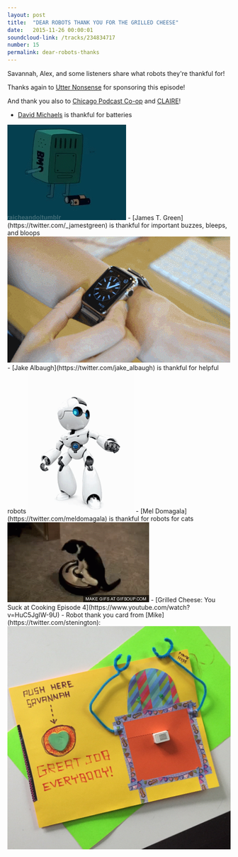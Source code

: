 ```yaml
---
layout: post
title:  "DEAR ROBOTS THANK YOU FOR THE GRILLED CHEESE"
date:   2015-11-26 00:00:01
soundcloud-link: /tracks/234834717
number: 15
permalink: dear-robots-thanks
---
```


Savannah, Alex, and some listeners share what robots they're thankful for!

Thanks again to [Utter Nonsense](http://www.utternonsensegame.com/) for sponsoring this episode!

And thank you also to [Chicago Podcast Co-op](http://chicagopodcastcoop.com/) and [CLAIRE](https://twitter.com/c_frieds)!

- [David Michaels](https://twitter.com/Vwampage) is thankful for batteries
<img src="../img/15/batteries.gif">
- [James T. Green](https://twitter.com/_jamestgreen) is thankful for important buzzes, bleeps, and bloops
<img src="../img/15/iwatch.gif">
- [Jake Albaugh](https://twitter.com/jake_albaugh) is thankful for helpful robots
<img src="../img/15/helpful.gif">
- [Mel Domagala](https://twitter.com/meldomagala) is thankful for robots for cats
<img src="../img/15/cats.gif">
- [Grilled Cheese: You Suck at Cooking Episode 4](https://www.youtube.com/watch?v=HuC5JgIW-9U)
- Robot thank you card from [Mike](https://twitter.com/stenington):
<img src="../img/15/robot-card.jpg">
